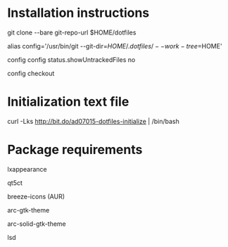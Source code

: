 # Installation instructions

git clone --bare git-repo-url $HOME/dotfiles

alias config='/usr/bin/git --git-dir=$HOME/.dotfiles/ --work-tree=$HOME'

config config status.showUntrackedFiles no

config checkout

# Initialization text file

curl -Lks http://bit.do/ad07015-dotfiles-initialize | /bin/bash

# Package requirements

lxappearance

qt5ct

breeze-icons (AUR)

arc-gtk-theme

arc-solid-gtk-theme

lsd

